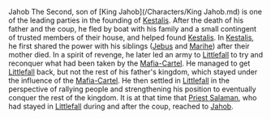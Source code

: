 Jahob The Second, son of [King Jahob](/Characters/King Jahob.md) is one of the leading parties in the founding of [Kestalis](/Geography/Kestalis.md).
After the death of his father and the coup, he fled by boat with his family and a small contingent of trusted members of their house, and helped found [Kestalis]().
In [Kestalis](), he first shared the power with his siblings ([Jebus]() and [Marihe]()) after their mother died.
In a spirit of revenge, he later led an army to [Littlefall]() to try and reconquer what had been taken by the [Mafia-Cartel]().
He managed to get [Littlefall]() back, but not the rest of his father's kingdom, which stayed under the influence of the [Mafia-Cartel]().
He then settled in [Littlefall]() in the perspective of rallying people and strengthening his position to eventually conquer the rest of the kingdom.
It is at that time that [Priest Salaman](), who had stayed in [Littlefall]() during and after the coup, reached to [Jahob]().


